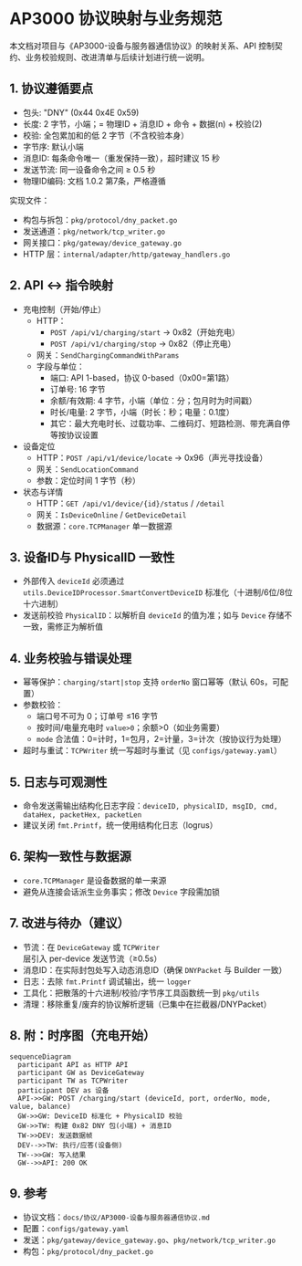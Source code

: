 # AP3000 协议映射与业务规范

本文档对项目与《AP3000-设备与服务器通信协议》的映射关系、API 控制契约、业务校验规则、改进清单与后续计划进行统一说明。

## 1. 协议遵循要点
- 包头: "DNY" (0x44 0x4E 0x59)
- 长度: 2 字节，小端；= 物理ID + 消息ID + 命令 + 数据(n) + 校验(2)
- 校验: 全包累加和的低 2 字节（不含校验本身）
- 字节序: 默认小端
- 消息ID: 每条命令唯一（重发保持一致），超时建议 15 秒
- 发送节流: 同一设备命令之间 ≥ 0.5 秒
- 物理ID编码: 文档 1.0.2 第7条，严格遵循

实现文件：
- 构包与拆包：`pkg/protocol/dny_packet.go`
- 发送通道：`pkg/network/tcp_writer.go`
- 网关接口：`pkg/gateway/device_gateway.go`
- HTTP 层：`internal/adapter/http/gateway_handlers.go`

## 2. API ↔ 指令映射
- 充电控制（开始/停止）
  - HTTP：
    - `POST /api/v1/charging/start` → 0x82（开始充电）
    - `POST /api/v1/charging/stop` → 0x82（停止充电）
  - 网关：`SendChargingCommandWithParams`
  - 字段与单位：
    - 端口: API 1-based，协议 0-based（0x00=第1路）
    - 订单号: 16 字节
    - 余额/有效期: 4 字节，小端（单位：分；包月时为时间戳）
    - 时长/电量: 2 字节，小端（时长：秒；电量：0.1度）
    - 其它：最大充电时长、过载功率、二维码灯、短路检测、带充满自停等按协议设置
- 设备定位
  - HTTP：`POST /api/v1/device/locate` → 0x96（声光寻找设备）
  - 网关：`SendLocationCommand`
  - 参数：定位时间 1 字节（秒）
- 状态与详情
  - HTTP：`GET /api/v1/device/{id}/status` / `/detail`
  - 网关：`IsDeviceOnline` / `GetDeviceDetail`
  - 数据源：`core.TCPManager` 单一数据源

## 3. 设备ID与 PhysicalID 一致性
- 外部传入 `deviceId` 必须通过 `utils.DeviceIDProcessor.SmartConvertDeviceID` 标准化（十进制/6位/8位十六进制）
- 发送前校验 `PhysicalID`：以解析自 `deviceId` 的值为准；如与 `Device` 存储不一致，需修正为解析值

## 4. 业务校验与错误处理
- 幂等保护：`charging/start|stop` 支持 `orderNo` 窗口幂等（默认 60s，可配置）
- 参数校验：
  - 端口号不可为 0；订单号 ≤16 字节
  - 按时间/电量充电时 `value>0`；余额>0（如业务需要）
  - `mode` 合法值：0=计时，1=包月，2=计量，3=计次（按协议行为处理）
- 超时与重试：`TCPWriter` 统一写超时与重试（见 `configs/gateway.yaml`）

## 5. 日志与可观测性
- 命令发送需输出结构化日志字段：`deviceID, physicalID, msgID, cmd, dataHex, packetHex, packetLen`
- 建议关闭 `fmt.Printf`，统一使用结构化日志（logrus）

## 6. 架构一致性与数据源
- `core.TCPManager` 是设备数据的单一来源
- 避免从连接会话派生业务事实；修改 `Device` 字段需加锁

## 7. 改进与待办（建议）
- 节流：在 `DeviceGateway` 或 `TCPWriter` 层引入 per-device 发送节流（≥0.5s）
- 消息ID：在实际封包处写入动态消息ID（确保 `DNYPacket` 与 Builder 一致）
- 日志：去除 `fmt.Printf` 调试输出，统一 `logger`
- 工具化：把散落的十六进制/校验/字节序工具函数统一到 `pkg/utils`
- 清理：移除重复/废弃的协议解析逻辑（已集中在拦截器/DNYPacket）

## 8. 附：时序图（充电开始）
```mermaid
sequenceDiagram
  participant API as HTTP API
  participant GW as DeviceGateway
  participant TW as TCPWriter
  participant DEV as 设备
  API->>GW: POST /charging/start (deviceId, port, orderNo, mode, value, balance)
  GW->>GW: DeviceID 标准化 + PhysicalID 校验
  GW->>TW: 构建 0x82 DNY 包(小端) + 消息ID
  TW->>DEV: 发送数据帧
  DEV-->>TW: 执行/应答(设备侧)
  TW-->>GW: 写入结果
  GW-->>API: 200 OK
```

## 9. 参考
- 协议文档：`docs/协议/AP3000-设备与服务器通信协议.md`
- 配置：`configs/gateway.yaml`
- 发送：`pkg/gateway/device_gateway.go`、`pkg/network/tcp_writer.go`
- 构包：`pkg/protocol/dny_packet.go`
